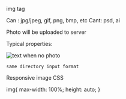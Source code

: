 img tag

Can : jpg/jpeg, gif, png, bmp, etc
Cant: psd, ai

Photo will be uploaded to server

<!-- ============================================ -->

Typical properties:

<img src="../example" width="x" height="y" alt="text when no photo" title="tooltip" align="left/center/right">

    same directory input format

<!-- ============================================ -->

Responsive image CSS

img{
    max-width: 100%;
    height: auto;
}